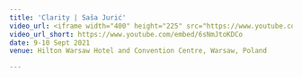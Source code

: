 ```yaml
---
title: 'Clarity | Saša Jurić'
video_url: <iframe width="400" height="225" src="https://www.youtube.com/embed/6sNmJtoKDCo" title="YouTube video player" frameborder="0" allow="accelerometer; autoplay; clipboard-write; encrypted-media; gyroscope; picture-in-picture" allowfullscreen></iframe>
video_url_short: https://www.youtube.com/embed/6sNmJtoKDCo
date: 9-10 Sept 2021
venue: Hilton Warsaw Hotel and Convention Centre, Warsaw, Poland

---
```

